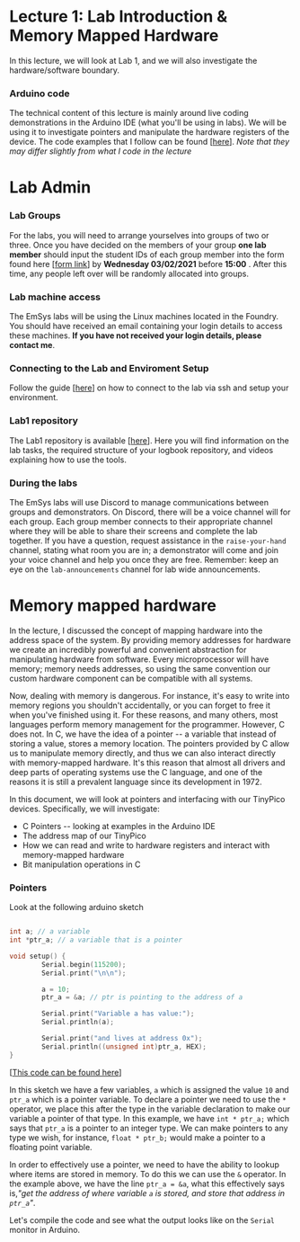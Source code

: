 # Lecture 1: Lab Introduction & Memory Mapped Hardware 
In this lecture, we will look at Lab 1, and we will also investigate the hardware/software boundary.

### Arduino code
The technical content of this lecture is mainly around live coding demonstrations in the Arduino IDE (what you'll be using in labs). We will be using it to investigate pointers and manipulate the hardware registers of the device. The code examples that I follow can be found [[here](https://github.com/STFleming/EmSys_LabIntro_MemoryMappedHardware/tree/main/Arduino)]. _Note that they may differ slightly from what I code in the lecture_

# Lab Admin
### Lab Groups 
For the labs, you will need to arrange yourselves into groups of two or three. Once you have decided on the members of your group __one lab member__ should input the student IDs of each group member into the form found here [[form link](https://forms.office.com/Pages/ResponsePage.aspx?id=LrXKu76f1kOi859mxD3yaGURemXIkvJEi0OJyB0IdsxUNDNPUVFHWFdZSVFQMUhTTTNTRDRBSjBRNi4u)] by __Wednesday 03/02/2021__ before __15:00__ . After this time, any people left over will be randomly allocated into groups.

### Lab machine access
The EmSys labs will be using the Linux machines located in the Foundry. You should have received an email containing your login details to access these machines. __If you have not received your login details, please contact me__.

### Connecting to the Lab and Enviroment Setup 
Follow the guide [[here](https://github.com/STFleming/EmSys_labSetup)] on how to connect to the lab via ssh and setup your environment. 

### Lab1 repository
The Lab1 repository is available [[here](https://github.com/STFleming/EmSys_Lab1)]. Here you will find information on the lab tasks, the required structure of your logbook repository, and videos explaining how to use the tools.

### During the labs
The EmSys labs will use Discord to manage communications between groups and demonstrators. On Discord, there will be a voice channel will for each group. Each group member connects to their appropriate channel where they will be able to share their screens and complete the lab together. If you have a question, request assistance in the ``raise-your-hand`` channel, stating what room you are in; a demonstrator will come and join your voice channel and help you once they are free. Remember:  keep an eye on the ``lab-announcements`` channel for lab wide announcements.

# Memory mapped hardware

In the lecture, I discussed the concept of mapping hardware into the address space of the system. By providing memory addresses for hardware we create an incredibly powerful and convenient abstraction for manipulating hardware from software. Every microprocessor will have memory; memory needs addresses, so using the same convention our custom hardware component can be compatible with all systems. 

Now, dealing with memory is dangerous. For instance, it's easy to write into memory regions you shouldn't accidentally, or you can forget to free it when you've finished using it. For these reasons, and many others, most languages perform memory management for the programmer. However, C does not. In C, we have the idea of a pointer -- a variable that instead of storing a value, stores a memory location. The pointers provided by C allow us to manipulate memory directly, and thus we can also interact directly with memory-mapped hardware. It's this reason that almost all drivers and deep parts of operating systems use the C language, and one of the reasons it is still a prevalent language since its development in 1972. 

In this document, we will look at pointers and interfacing with our TinyPico devices. Specifically, we will investigate:
* C Pointers -- looking at examples in the Arduino IDE
* The address map of our TinyPico
* How we can read and write to hardware registers and interact with memory-mapped hardware
* Bit manipulation operations in C

### Pointers
Look at the following arduino sketch

```C

int a; // a variable
int *ptr_a; // a variable that is a pointer

void setup() {
        Serial.begin(115200);
        Serial.print("\n\n");

        a = 10;
        ptr_a = &a; // ptr is pointing to the address of a

        Serial.print("Variable a has value:");
        Serial.println(a);

        Serial.print("and lives at address 0x");
        Serial.println((unsigned int)ptr_a, HEX);
}
```
[[This code can be found here](Arduino/BasicPointer)]

In this sketch we have a few variables, ``a`` which is assigned the value ``10`` and ``ptr_a`` which is a pointer variable. To declare a pointer we need to use the ``*`` operator, we place this after the type in the variable declaration to make our variable a pointer of that type. In this example, we have ``int * ptr_a;`` which says that ``ptr_a`` is a pointer to an integer type. We can make pointers to any type we wish, for instance, ``float * ptr_b;`` would make a pointer to a floating point variable.  

In order to effectively use a pointer, we need to have the ability to lookup where items are stored in memory. To do this we can use the ``&`` operator. In the example above, we have the line ``ptr_a = &a``, what this effectively says is,_"get the address of where variable ``a`` is stored, and store that address in ``ptr_a``"_.

Let's compile the code and see what the output looks like on the ``Serial`` monitor in Arduino.

